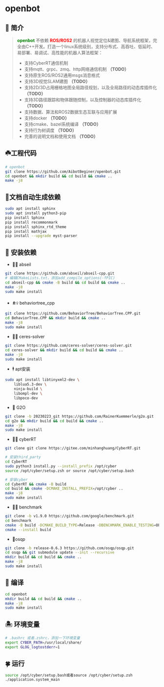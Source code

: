 # openbot

## :seedling:  简介

> **<font color='green'>openbot</font>** 不依赖 **<font color='red'>ROS/ROS2</font>** 的机器人视觉定位&建图、导航系统框架，完全由C++开发。打造一个linux系统级别，支持分布式、高吞吐、低延时、易部署、易调试、高性能的机器人算法框架：
>
> * 支持CyberRT通信机制
> * 支持mqtt、grpc、zmq、http网络通信机制 **（TODO）**
> * 支持原生ROS/ROS2通用msgs消息格式
> * 支持3D视觉SLAM建图 **（TODO）**
> * 支持2D/3D占用栅格地图全局路径规划，以及全局路径的动态库插件化 **（TODO）**
> * 支持3D路径跟踪和物体跟随控制，以及控制器的动态库插件化 **（TODO）**
> * 支持数据、算法和ROS2数据生态互联与应用扩展
> * 支持docker **（TODO）**
> * 支持cmake、bazel系统编译 **（TODO）**
> * 支持行为树调度 **（TODO）**
> * 完善的说明文档和使用文档 **（TODO）**

## :shamrock:工程代码

```bash
# openbot
git clone https://github.com/AibotBeginer/openbot.git
cd openbot && mkdir build && cd build && cmake ..
make -j8
```



## :tanabata_tree:文档自动生成依赖

```bash
sudo apt install sphinx
sudo apt install python3-pip 
pip install Sphinx
pip install recommonmark
pip install sphinx_rtd_theme
pip install mathjax
pip install --upgrade myst-parser
```



## :leaves:  安装依赖

* :man_cartwheeling: abseil

```bash
git clone https://github.com/abseil/abseil-cpp.git
# 编辑CMakeLists.txt，添加add_compile_options(-fPIC)
cd abseil-cpp && cmake -B build && cd build && cmake ..
make -j8 
sudo make install
```

* :basketball_woman: behaviortree_cpp

```bash
git clone https://github.com/BehaviorTree/BehaviorTree.CPP.git
cd BehaviorTree.CPP && mkdir build && cmake ..
make -j8
sudo make install
```

* :golfing_woman: ceres-solver

```bash
git clone https://github.com/ceres-solver/ceres-solver.git
cd ceres-solver && mkdir build && cd build && cmake ..
make -j8
sudo make install
```

* :business_suit_levitating: apt安装

```bash
sudo apt install libtinyxml2-dev \
	liblua5.3-dev \
	ninja-build \
	libompl-dev \
	libpoco-dev
```

* :person_fencing: G2O

```bash
git clone -b 20230223_git https://github.com/RainerKuemmerle/g2o.git
cd g2o && mkdir build && cd build && cmake ..
make -j8
sudo make install
```

* :woman_playing_handball: cyberRT

```bash
git clone git clone https://gitee.com/minhanghuang/CyberRT.git

# 安装third_party
cd CyberRT 
sudo python3 install.py --install_prefix /opt/cyber
source /opt/cyber/setup.zsh or source /opt/cyber/setup.bash

# 安装cyber
cd CyberRT && cmake -B build
cd build && cmake -DCMAKE_INSTALL_PREFIX=/opt/cyber ..
make -j8
sudo make install
```

* :woman_playing_water_polo: benchmark

```bash
git clone -b v1.9.0 https://github.com/google/benchmark.git
cd benchmark
cmake -B build -DCMAKE_BUILD_TYPE=Release -DBENCHMARK_ENABLE_TESTING=OFF
cmake --install build
```

* :ramen:osqp

```bash
git clone -b release-0.6.3 https://github.com/osqp/osqp.git
cd osqp && git submodule update --init --recursive
mkdir build && cd build && cmake ..
make -j8
sudo make install
```



##  :cactus: 编译

```bash
cd openbot
mkdir build && cd build && cmake ..
make -j8
sudo make install
```

##  :desert_island: 环境变量

```bash
# .bashrc 或者.zshrc，添加一下环境变量
export CYBER_PATH=/usr/local/share/
export GLOG_logtostderr=1
```

## :four_leaf_clover: 运行

```bash
source /opt/cyber/setup.bash或者source /opt/cyber/setup.zsh
./application.system_main
```

